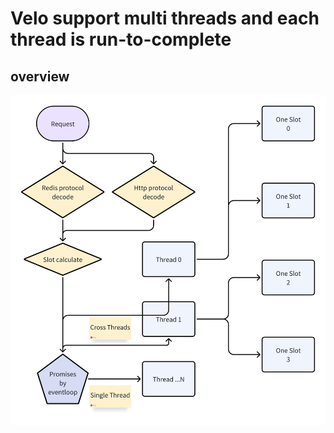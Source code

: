 # Velo support multi threads and each thread is run-to-complete

## overview

![run-to-complete](./run-to-complete.png)
